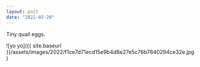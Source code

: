 ```yaml
---
layout: post
date: "2022-02-20"
---
```


Tiny quail eggs.

![yo yo]({{ site.baseurl }}/assets/images/2022/f1ce7d71ecd15e9b4d8e27e5c76b7840294ce32e.jpg)
